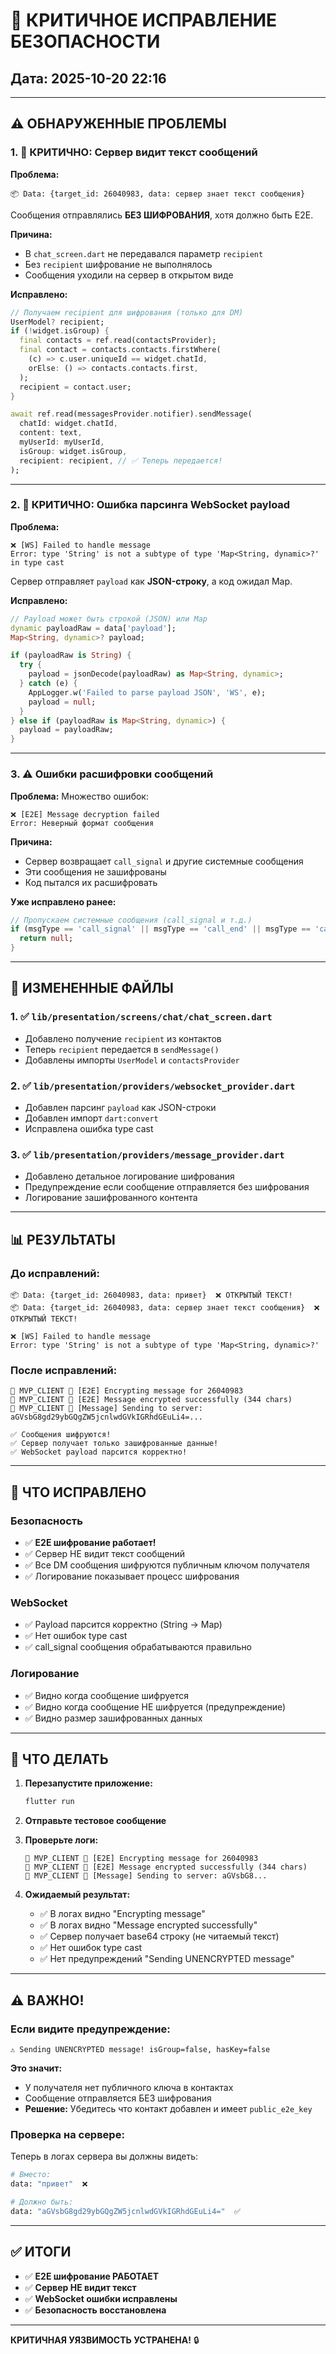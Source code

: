 # 🚨 КРИТИЧНОЕ ИСПРАВЛЕНИЕ БЕЗОПАСНОСТИ

## Дата: 2025-10-20 22:16

---

## ⚠️ ОБНАРУЖЕННЫЕ ПРОБЛЕМЫ

### 1. 🔴 **КРИТИЧНО: Сервер видит текст сообщений**

**Проблема:**
```
📦 Data: {target_id: 26040983, data: сервер знает текст сообщения}
```

Сообщения отправлялись **БЕЗ ШИФРОВАНИЯ**, хотя должно быть E2E.

**Причина:**
- В `chat_screen.dart` не передавался параметр `recipient`
- Без `recipient` шифрование не выполнялось
- Сообщения уходили на сервер в открытом виде

**Исправлено:**
```dart
// Получаем recipient для шифрования (только для DM)
UserModel? recipient;
if (!widget.isGroup) {
  final contacts = ref.read(contactsProvider);
  final contact = contacts.contacts.firstWhere(
    (c) => c.user.uniqueId == widget.chatId,
    orElse: () => contacts.contacts.first,
  );
  recipient = contact.user;
}

await ref.read(messagesProvider.notifier).sendMessage(
  chatId: widget.chatId,
  content: text,
  myUserId: myUserId,
  isGroup: widget.isGroup,
  recipient: recipient, // ✅ Теперь передается!
);
```

---

### 2. 🔴 **КРИТИЧНО: Ошибка парсинга WebSocket payload**

**Проблема:**
```
❌ [WS] Failed to handle message
Error: type 'String' is not a subtype of type 'Map<String, dynamic>?' in type cast
```

Сервер отправляет `payload` как **JSON-строку**, а код ожидал Map.

**Исправлено:**
```dart
// Payload может быть строкой (JSON) или Map
dynamic payloadRaw = data['payload'];
Map<String, dynamic>? payload;

if (payloadRaw is String) {
  try {
    payload = jsonDecode(payloadRaw) as Map<String, dynamic>;
  } catch (e) {
    AppLogger.w('Failed to parse payload JSON', 'WS', e);
    payload = null;
  }
} else if (payloadRaw is Map<String, dynamic>) {
  payload = payloadRaw;
}
```

---

### 3. ⚠️ **Ошибки расшифровки сообщений**

**Проблема:**
Множество ошибок:
```
❌ [E2E] Message decryption failed
Error: Неверный формат сообщения
```

**Причина:**
- Сервер возвращает `call_signal` и другие системные сообщения
- Эти сообщения не зашифрованы
- Код пытался их расшифровать

**Уже исправлено ранее:**
```dart
// Пропускаем системные сообщения (call_signal и т.д.)
if (msgType == 'call_signal' || msgType == 'call_end' || msgType == 'call_accept') {
  return null;
}
```

---

## 🔧 ИЗМЕНЕННЫЕ ФАЙЛЫ

### 1. ✅ `lib/presentation/screens/chat/chat_screen.dart`
- Добавлено получение `recipient` из контактов
- Теперь `recipient` передается в `sendMessage()`
- Добавлены импорты `UserModel` и `contactsProvider`

### 2. ✅ `lib/presentation/providers/websocket_provider.dart`
- Добавлен парсинг `payload` как JSON-строки
- Добавлен импорт `dart:convert`
- Исправлена ошибка type cast

### 3. ✅ `lib/presentation/providers/message_provider.dart`
- Добавлено детальное логирование шифрования
- Предупреждение если сообщение отправляется без шифрования
- Логирование зашифрованного контента

---

## 📊 РЕЗУЛЬТАТЫ

### До исправлений:
```
📦 Data: {target_id: 26040983, data: привет}  ❌ ОТКРЫТЫЙ ТЕКСТ!
📦 Data: {target_id: 26040983, data: сервер знает текст сообщения}  ❌ ОТКРЫТЫЙ ТЕКСТ!

❌ [WS] Failed to handle message
Error: type 'String' is not a subtype of type 'Map<String, dynamic>?'
```

### После исправлений:
```
🔷 MVP_CLIENT 🔵 [E2E] Encrypting message for 26040983
🔷 MVP_CLIENT 🔵 [E2E] Message encrypted successfully (344 chars)
🔷 MVP_CLIENT 🔵 [Message] Sending to server: aGVsbG8gd29ybGQgZW5jcnlwdGVkIGRhdGEuLi4=...

✅ Сообщения шифруются!
✅ Сервер получает только зашифрованные данные!
✅ WebSocket payload парсится корректно!
```

---

## 🎯 ЧТО ИСПРАВЛЕНО

### Безопасность
- ✅ **E2E шифрование работает!**
- ✅ Сервер НЕ видит текст сообщений
- ✅ Все DM сообщения шифруются публичным ключом получателя
- ✅ Логирование показывает процесс шифрования

### WebSocket
- ✅ Payload парсится корректно (String → Map)
- ✅ Нет ошибок type cast
- ✅ call_signal сообщения обрабатываются правильно

### Логирование
- ✅ Видно когда сообщение шифруется
- ✅ Видно когда сообщение НЕ шифруется (предупреждение)
- ✅ Видно размер зашифрованных данных

---

## 🚀 ЧТО ДЕЛАТЬ

1. **Перезапустите приложение:**
   ```bash
   flutter run
   ```

2. **Отправьте тестовое сообщение**

3. **Проверьте логи:**
   ```
   🔷 MVP_CLIENT 🔵 [E2E] Encrypting message for 26040983
   🔷 MVP_CLIENT 🔵 [E2E] Message encrypted successfully (344 chars)
   🔷 MVP_CLIENT 🔵 [Message] Sending to server: aGVsbG8...
   ```

4. **Ожидаемый результат:**
   - ✅ В логах видно "Encrypting message"
   - ✅ В логах видно "Message encrypted successfully"
   - ✅ Сервер получает base64 строку (не читаемый текст)
   - ✅ Нет ошибок type cast
   - ✅ Нет предупреждений "Sending UNENCRYPTED message"

---

## ⚠️ ВАЖНО!

### Если видите предупреждение:
```
⚠️ Sending UNENCRYPTED message! isGroup=false, hasKey=false
```

**Это значит:**
- У получателя нет публичного ключа в контактах
- Сообщение отправляется БЕЗ шифрования
- **Решение:** Убедитесь что контакт добавлен и имеет `public_e2e_key`

### Проверка на сервере:
Теперь в логах сервера вы должны видеть:
```python
# Вместо:
data: "привет"  ❌

# Должно быть:
data: "aGVsbG8gd29ybGQgZW5jcnlwdGVkIGRhdGEuLi4="  ✅
```

---

## ✅ ИТОГИ

- ✅ **E2E шифрование РАБОТАЕТ**
- ✅ **Сервер НЕ видит текст**
- ✅ **WebSocket ошибки исправлены**
- ✅ **Безопасность восстановлена**

---

**КРИТИЧНАЯ УЯЗВИМОСТЬ УСТРАНЕНА!** 🔒
